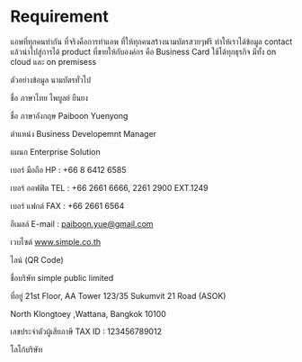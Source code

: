 # Requirement

แอพที่ทุกคนทำกัน ที่จริงคือการทำแอพ ที่ให้ทุกคนสร้างนามบัตรสวยๆฟรี ทำให้เราได้ข้อมูล contact
แล้วนำไปสู่การได้ product ที่ขายให้กับองค์กร คือ Business Card ใช้ได้ทุกธุรกิจ มีทั้ง on cloud และ on premisess

ตัวอย่างข้อมูล นามบัตรทั่วไป

ชื่อ ภาษาไทย ไพบูลย์ ยืนยง

ชื่อ ภาษาอังกฤษ Paiboon Yuenyong

ตำแหน่ง Business Developemnt Manager

แผนก Enterprise Solution

เบอร์ มือถือ HP : +66 8 6412 6585

เบอร์ ออฟฟิต TEL : +66 2661 6666, 2261 2900 EXT.1249

เบอร์ แฟกต์ FAX : +66 2661 6564

อีเมลล์ E-mail : paiboon.yue@gmail.com

เวบไซต์ www.simple.co.th

ไลน์ (QR Code)

ชื่อบริษัท simple public limited

ที่อยู่ 21st Floor, AA Tower 123/35 Sukumvit 21 Road (ASOK) 

North Klongtoey ,Wattana, Bangkok 10100

เลขประจำตัวผู้เสียภาษี TAX ID : 123456789012

โลโก้บริษัท




